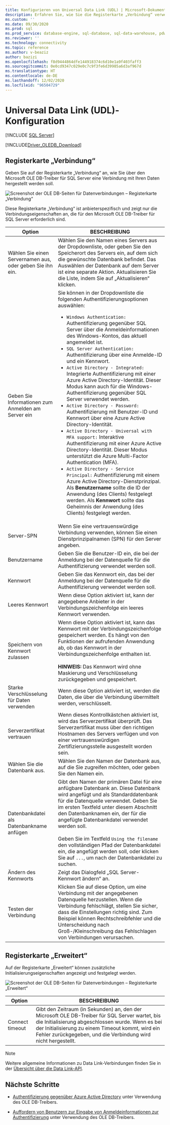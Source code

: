 ```yaml
---
title: Konfigurieren von Universal Data Link (UDL) | Microsoft-Dokumentation
description: Erfahren Sie, wie Sie die Registerkarte „Verbindung“ verwenden, um anzugeben, wie über den OLE DB-Treiber für SQL Server eine Verbindung mit Ihren Daten hergestellt werden soll.
ms.custom: ''
ms.date: 09/30/2020
ms.prod: sql
ms.prod_service: database-engine, sql-database, sql-data-warehouse, pdw
ms.reviewer: ''
ms.technology: connectivity
ms.topic: reference
ms.author: v-beaziz
author: bazizi
ms.openlocfilehash: f8d9444864dfe144918374c6d10e1a9f403faff3
ms.sourcegitcommit: 0e0cd9347c029e0c7c9f3fe6d39985a6d3af967d
ms.translationtype: HT
ms.contentlocale: de-DE
ms.lasthandoff: 12/02/2020
ms.locfileid: "96504729"
---
```

# <a name="universal-data-link-udl-configuration"></a>Universal Data Link (UDL)-Konfiguration
[!INCLUDE [SQL Server](../../../includes/applies-to-version/sql-asdb-asdbmi-asa-pdw.md)]

[!INCLUDE[Driver_OLEDB_Download](../../../includes/driver_oledb_download.md)]

## <a name="connection-tab"></a>Registerkarte „Verbindung“
Geben Sie auf der Registerkarte „Verbindung“ an, wie Sie über den Microsoft OLE DB-Treiber für SQL Server eine Verbindung mit Ihren Daten hergestellt werden soll.

![Screenshot der OLE DB-Seiten für Datenverbindungen – Registerkarte „Verbindung“](../media/data-link-pages-connection-tab.png)

Diese Registerkarte „Verbindung“ ist anbieterspezifisch und zeigt nur die Verbindungseigenschaften an, die für den Microsoft OLE DB-Treiber für SQL Server erforderlich sind.

|Option|BESCHREIBUNG|
|---   |---        |
|Wählen Sie einen Servernamen aus, oder geben Sie ihn ein.|Wählen Sie den Namen eines Servers aus der Dropdownliste, oder geben Sie den Speicherort des Servers ein, auf dem sich die gewünschte Datenbank befindet. Das Auswählen der Datenbank auf dem Server ist eine separate Aktion. Aktualisieren Sie die Liste, indem Sie auf „Aktualisieren“ klicken.
|Geben Sie Informationen zum Anmelden am Server ein|Sie können in der Dropdownliste die folgenden Authentifizierungsoptionen auswählen: <ul><li>`Windows Authentication:` Authentifizierung gegenüber SQL Server über die Anmeldeinformationen des Windows-Kontos, das aktuell angemeldet ist.</li><li>`SQL Server Authentication:` Authentifizierung über eine Anmelde-ID und ein Kennwort.</li><li>`Active Directory - Integrated:` Integrierte Authentifizierung mit einer Azure Active Directory-Identität. Dieser Modus kann auch für die Windows-Authentifizierung gegenüber SQL Server verwendet werden.</li><li>`Active Directory - Password:` Authentifizierung mit Benutzer-ID und Kennwort über eine Azure Active Directory-Identität.</li><li>`Active Directory - Universal with MFA support:` Interaktive Authentifizierung mit einer Azure Active Directory-Identität. Dieser Modus unterstützt die Azure Multi-Factor Authentication (MFA).</li><li>`Active Directory - Service Principal:` Authentifizierung mit einem Azure Active Directory-Dienstprinzipal. Als **Benutzername** sollte die ID der Anwendung (des Clients) festgelegt werden. Als **Kennwort** sollte das Geheimnis der Anwendung (des Clients) festgelegt werden.</li></ul>|
|Server-SPN|Wenn Sie eine vertrauenswürdige Verbindung verwenden, können Sie einen Dienstprinzipalnamen (SPN) für den Server angeben.|
|Benutzername|Geben Sie die Benutzer-ID ein, die bei der Anmeldung bei der Datenquelle für die Authentifizierung verwendet werden soll.|
|Kennwort|Geben Sie das Kennwort ein, das bei der Anmeldung bei der Datenquelle für die Authentifizierung verwendet werden soll.|
|Leeres Kennwort|Wenn diese Option aktiviert ist, kann der angegebene Anbieter in der Verbindungszeichenfolge ein leeres Kennwort verwenden.|
|Speichern von Kennwort zulassen|Wenn diese Option aktiviert ist, kann das Kennwort mit der Verbindungszeichenfolge gespeichert werden. Es hängt von den Funktionen der aufrufenden Anwendung ab, ob das Kennwort in der Verbindungszeichenfolge enthalten ist. <br/><br/>**HINWEIS:** Das Kennwort wird ohne Maskierung und Verschlüsselung zurückgegeben und gespeichert.|
|Starke Verschlüsselung für Daten verwenden|Wenn diese Option aktiviert ist, werden die Daten, die über die Verbindung übermittelt werden, verschlüsselt.|
|Serverzertifikat vertrauen|Wenn dieses Kontrollkästchen aktiviert ist, wird das Serverzertifikat überprüft. Das Serverzertifikat muss über den richtigen Hostnamen des Servers verfügen und von einer vertrauenswürdigen Zertifizierungsstelle ausgestellt worden sein.|
|Wählen Sie die Datenbank aus.|Wählen Sie den Namen der Datenbank aus, auf die Sie zugreifen möchten, oder geben Sie den Namen ein.|
|Datenbankdatei als Datenbankname anfügen|Gibt den Namen der primären Datei für eine anfügbare Datenbank an. Diese Datenbank wird angefügt und als Standarddatenbank für die Datenquelle verwendet. Geben Sie im ersten Textfeld unter diesem Abschnitt den Datenbanknamen ein, der für die angefügte Datenbankdatei verwendet werden soll.<br/><br/>Geben Sie im Textfeld `Using the filename` den vollständigen Pfad der Datenbankdatei ein, die angefügt werden soll, oder klicken Sie auf `...`, um nach der Datenbankdatei zu suchen.|
|Ändern des Kennworts|Zeigt das Dialogfeld „SQL Server-Kennwort ändern“ an. |
|Testen der Verbindung|Klicken Sie auf diese Option, um eine Verbindung mit der angegebenen Datenquelle herzustellen. Wenn die Verbindung fehlschlägt, stellen Sie sicher, dass die Einstellungen richtig sind. Zum Beispiel können Rechtschreibfehler und die Unterscheidung nach Groß-/Kleinschreibung das Fehlschlagen von Verbindungen verursachen.|

## <a name="advanced-tab"></a>Registerkarte „Erweitert“
Auf der Registerkarte „Erweitert“ können zusätzliche Initialisierungseigenschaften angezeigt und festgelegt werden.

![Screenshot der OLE DB-Seiten für Datenverbindungen – Registerkarte „Erweitert“](../media/data-link-pages-advanced-tab.png)

|Option|BESCHREIBUNG|
|---   |---        |
| Connect timeout | Gibt den Zeitraum (in Sekunden) an, den der Microsoft OLE DB-Treiber für SQL Server wartet, bis die Initialisierung abgeschlossen wurde. Wenn es bei der Initialisierung zu einem Timeout kommt, wird ein Fehler zurückgegeben, und die Verbindung wird nicht hergestellt.|


> [!NOTE]  
>  Weitere allgemeine Informationen zu Data Link-Verbindungen finden Sie in der [Übersicht über die Data Link-API](/previous-versions/windows/desktop/ms718102(v=vs.85)).

## <a name="next-steps"></a>Nächste Schritte
- [Authentifizierung gegenüber Azure Active Directory](../features/using-azure-active-directory.md) unter Verwendung des OLE DB-Treibers.

- [Auffordern von Benutzern zur Eingabe von Anmeldeinformationen zur Authentifizierung](../help-topics/sql-server-login-dialog.md) unter Verwendung des OLE DB-Treibers.